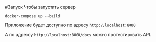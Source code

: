 #Запуск
Чтобы запустить сервер 
```
docker-compose up --build
```
Приложение будет доступно по адресу `http://localhost:8000`

А по адрессу `http://localhost:8000/docs` можно протестировать API.